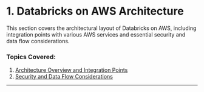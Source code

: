 
# 1. Databricks on AWS Architecture

This section covers the architectural layout of Databricks on AWS, including integration points with various AWS services and essential security and data flow considerations.

### Topics Covered:
1. [Architecture Overview and Integration Points](Architecture_Overview_and_Integration.md)
2. [Security and Data Flow Considerations](Security_and_Data_Flow.md)

---
